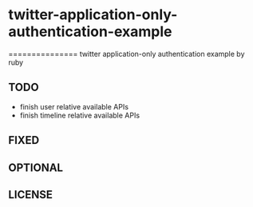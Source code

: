 # twitter-application-only-authentication-example
===============
twitter application-only authentication example by ruby

TODO
----

* finish user relative available APIs
* finish timeline relative available APIs

FIXED
----

OPTIONAL
----

LICENSE
-------
